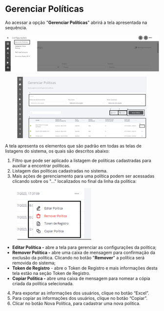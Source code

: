 # Gerenciar Políticas

Ao acessar a opção "**Gerenciar Políticas**" abrirá a tela apresentada na sequência.

![](<../../../.gitbook/assets/0 (20).png>)

<figure><img src="../../../.gitbook/assets/image (151).png" alt=""><figcaption></figcaption></figure>

A tela apresenta os elementos que são padrão em todas as telas de listagens do sistema, os quais são descritos abaixo:

1. Filtro que pode ser aplicado a listagem de políticas cadastradas para auxiliar a encontrar políticas.
2. Listagem das políticas cadastradas no sistema.
3. Mais ações de gerenciamento para uma política podem ser acessadas clicando sobre os "..." localizados no final da linha da política:

<figure><img src="../../../.gitbook/assets/image (152).png" alt=""><figcaption></figcaption></figure>

* **Editar Política -** abre a tela para gerenciar as configurações da política;
* **Remover Política -** abre uma caixa de mensagem para confirmação da exclusão da política. Clicando no botão "**Remover**" a política será removida do sistema;
* **Token de Registro** - abre o Token de Registro e mais informações desta tela estão na seção Token de Registro.
* **Copiar Política -** abre uma caixa de mensagem para nomear a cópia criada da política selecionada.

4. Para exportar as informações dos usuários, clique no botão “Excel”.
5. Para copiar as informações dos usuários, clique no botão “Copiar”.
6. Clicar no botão Nova Política, para cadastrar uma nova política.
